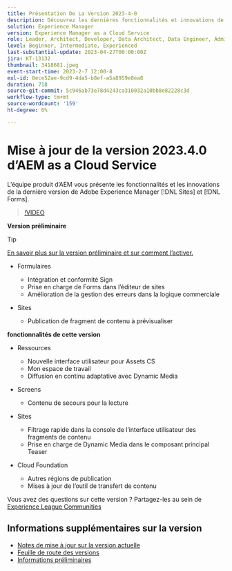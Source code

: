 ```yaml
---
title: Présentation De La Version 2023-4-0
description: Découvrez les dernières fonctionnalités et innovations de la version 2023-2-0 de Adobe Experience Manager [!DNL Forms] et [!DNL Sites].
solution: Experience Manager
version: Experience Manager as a Cloud Service
role: Leader, Architect, Developer, Data Architect, Data Engineer, Admin, User
level: Beginner, Intermediate, Experienced
last-substantial-update: 2023-04-27T00:00:00Z
jira: KT-13132
thumbnail: 3418681.jpeg
event-start-time: 2023-2-7 12:00-8
exl-id: 0ece52ae-9cd9-4da5-b8ef-a5a8959e8ea8
duration: 718
source-git-commit: 5c946ab73e78d4243ca310032a10bb8e82228c3d
workflow-type: tm+mt
source-wordcount: '159'
ht-degree: 6%

---
```


# Mise à jour de la version 2023.4.0 d’AEM as a Cloud Service

L’équipe produit d’AEM vous présente les fonctionnalités et les innovations de la dernière version de Adobe Experience Manager [!DNL Sites] et [!DNL Forms].

>[!VIDEO](https://video.tv.adobe.com/v/3418681/?learn=on)

**Version préliminaire**

>[!TIP]
>
>[En savoir plus sur la version préliminaire et sur comment l’activer.](https://experienceleague.adobe.com/docs/experience-manager-cloud-service/content/release-notes/prerelease.html?lang=fr)

* Formulaires
   * Intégration et conformité Sign
   * Prise en charge de Forms dans l’éditeur de sites
   * Amélioration de la gestion des erreurs dans la logique commerciale

* Sites
   * Publication de fragment de contenu à prévisualiser

**fonctionnalités de cette version**

* Ressources
   * Nouvelle interface utilisateur pour Assets CS
   * Mon espace de travail
   * Diffusion en continu adaptative avec Dynamic Media

* Screens
   * Contenu de secours pour la lecture

* Sites
   * Filtrage rapide dans la console de l’interface utilisateur des fragments de contenu
   * Prise en charge de Dynamic Media dans le composant principal Teaser

* Cloud Foundation
   * Autres régions de publication
   * Mises à jour de l’outil de transfert de contenu


Vous avez des questions sur cette version ?  Partagez-les au sein de [Experience League Communities](https://adobe.ly/43FGHk0)


## Informations supplémentaires sur la version

* [Notes de mise à jour sur la version actuelle](https://experienceleague.adobe.com/docs/experience-manager-cloud-service/content/release-notes/home.html?lang=fr)
* [Feuille de route des versions](https://experienceleague.adobe.com/docs/experience-manager-release-information/aem-release-updates/update-releases-roadmap.html?lang=fr)
* [Informations préliminaires](https://experienceleague.adobe.com/docs/experience-manager-cloud-service/content/release-notes/prerelease.html?lang=fr)
